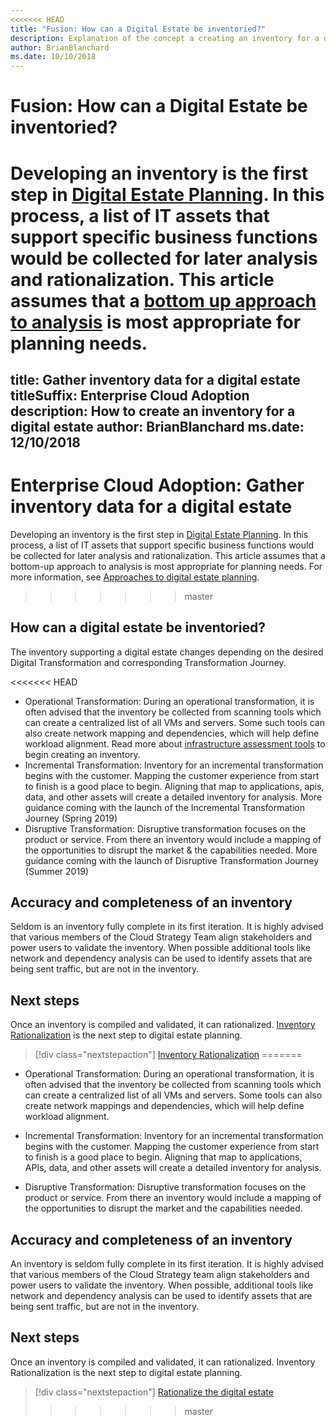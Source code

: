 ```yaml
---
<<<<<<< HEAD
title: "Fusion: How can a Digital Estate be inventoried?"
description: Explanation of the concept a creating an inventory for a digital estate
author: BrianBlanchard
ms.date: 10/10/2018
---
```


# Fusion: How can a Digital Estate be inventoried?

Developing an inventory is the first step in [Digital Estate Planning](overview.md). In this process, a list of IT assets that support specific business functions would be collected for later analysis and rationalization. This article assumes that a [bottom up approach to analysis](approach.md) is most appropriate for planning needs.
=======
title: Gather inventory data for a digital estate
titleSuffix: Enterprise Cloud Adoption
description: How to create an inventory for a digital estate
author: BrianBlanchard
ms.date: 12/10/2018
---

# Enterprise Cloud Adoption: Gather inventory data for a digital estate

Developing an inventory is the first step in [Digital Estate Planning](overview.md). In this process, a list of IT assets that support specific business functions would be collected for later analysis and rationalization. This article assumes that a bottom-up approach to analysis is most appropriate for planning needs. For more information, see [Approaches to digital estate planning](./approach.md).
>>>>>>> master

## How can a digital estate be inventoried?

The inventory supporting a digital estate changes depending on the desired Digital Transformation and corresponding Transformation Journey.

<<<<<<< HEAD
* Operational Transformation: During an operational transformation, it is often advised that the inventory be collected from scanning tools which can create a centralized list of all VMs and servers. Some such tools can also create network mapping and dependencies, which will help define workload alignment. Read more about [infrastructure assessment tools](../migration/plan/infrastructure-assessment-tools.md) to begin creating an inventory.
* Incremental Transformation: Inventory for an incremental transformation begins with the customer. Mapping the customer experience from start to finish is a good place to begin. Aligning that map to applications, apis, data, and other assets will create a detailed inventory for analysis. More guidance coming with the launch of  the Incremental Transformation Journey (Spring 2019)
* Disruptive Transformation: Disruptive transformation focuses on the product or service. From there an inventory would include a mapping of the opportunities to disrupt the market & the capabilities needed. More guidance coming with the launch of Disruptive Transformation Journey (Summer 2019)

## Accuracy and completeness of an inventory

Seldom is an inventory fully complete in its first iteration. It is highly advised that various members of the Cloud Strategy Team align stakeholders and power users to validate the inventory. When possible additional tools like network and dependency analysis can be used to identify assets that are being sent traffic, but are not in the inventory.

## Next steps

Once an inventory is compiled and validated, it can rationalized. 
[Inventory Rationalization](rationalize.md) is the next step to digital estate planning.

> [!div class="nextstepaction"]
> [Inventory Rationalization](rationalize.md)
=======
- Operational Transformation: During an operational transformation, it is often advised that the inventory be collected from scanning tools which can create a centralized list of all VMs and servers. Some tools can also create network mappings and dependencies, which will help define workload alignment.

- Incremental Transformation: Inventory for an incremental transformation begins with the customer. Mapping the customer experience from start to finish is a good place to begin. Aligning that map to applications, APIs, data, and other assets will create a detailed inventory for analysis.

- Disruptive Transformation: Disruptive transformation focuses on the product or service. From there an inventory would include a mapping of the opportunities to disrupt the market and the capabilities needed.

## Accuracy and completeness of an inventory

An inventory is seldom fully complete in its first iteration. It is highly advised that various members of the Cloud Strategy team align stakeholders and power users to validate the inventory. When possible, additional tools like network and dependency analysis can be used to identify assets that are being sent traffic, but are not in the inventory.

## Next steps

Once an inventory is compiled and validated, it can rationalized. Inventory Rationalization is the next step to digital estate planning.

> [!div class="nextstepaction"]
> [Rationalize the digital estate](rationalize.md)
>>>>>>> master
